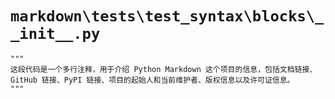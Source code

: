 # `markdown\tests\test_syntax\blocks\__init__.py`

```
"""
这段代码是一个多行注释，用于介绍 Python Markdown 这个项目的信息，包括文档链接、GitHub 链接、PyPI 链接、项目的起始人和当前维护者、版权信息以及许可证信息。
"""
```